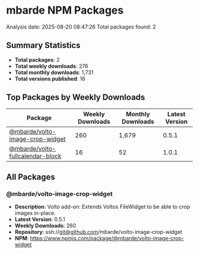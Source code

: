 # mbarde NPM Packages

Analysis date: 2025-08-20 08:47:26
Total packages found: 2

## Summary Statistics

- **Total packages**: 2
- **Total weekly downloads**: 276
- **Total monthly downloads**: 1,731
- **Total versions published**: 16

## Top Packages by Weekly Downloads

| Package | Weekly Downloads | Monthly Downloads | Latest Version |
|---------|------------------|-------------------|----------------|
| [@mbarde/volto-image-crop-widget](https://www.npmjs.com/package/@mbarde/volto-image-crop-widget) | 260 | 1,679 | 0.5.1 |
| [@mbarde/volto-fullcalendar-block](https://www.npmjs.com/package/@mbarde/volto-fullcalendar-block) | 16 | 52 | 1.0.1 |

## All Packages

### @mbarde/volto-image-crop-widget

- **Description**: Volto add-on: Extends Voltos FileWidget to be able to crop images in-place.
- **Latest Version**: 0.5.1
- **Weekly Downloads**: 260
- **Repository**: ssh://git@github.com/mbarde/volto-image-crop-widget
- **NPM**: https://www.npmjs.com/package/@mbarde/volto-image-crop-widget
